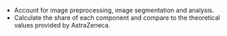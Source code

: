 - Account for image preprocessing, image segmentation and analysis.
- Calculate the share of each component and compare to the theoretical values provided by AstraZeneca.
